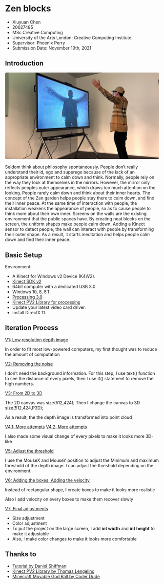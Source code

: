 # Zen blocks

* Xiuyuan Chen
* 20027485 
* MSc Creative Computing 
* University of the Arts London: Creative Computing Institute 
* Supervisor: Phoenix Perry 
* Submission Date: November 19th, 2021

## Introduction
![image](/images/effect.png)

Seldom think about philosophy spontaneously. People don’t really understand their id, ego and superego because of the lack of an appropriate environment to calm down and think. Normally, people rely on the way they look at themselves in the mirrors. However, the mirror only reflects peoples outer appearance, which draws too much attention on the looking. People rarely calm down and think about their inner hearts. The concept of the Zen garden helps people stay there to calm down, and find their inner peace. At the same time of interaction with people, the installation weakens the appearance of people, so as to cause people to think more about their own inner. Screens on the walls are the existing environment that the public spaces have. By creating neat blocks on the screen, the uniform shapes make people calm down. Adding a Kinect sensor to detect people, the wall can interact with people by transforming their outer shape. As a result, it starts meditation and helps people calm down and find their inner peace.

## Basic Setup
Environment:

* A Kinect for Windows v2 Device (K4W2).
* [Kinect SDK v2](https://www.microsoft.com/en-us/surface?icid=mscom_marcom_dlc)
* 64bit computer with a dedicated USB 3.0.
* Windows 10, 8, 8.1
* [Processing 3.0](https://processing.org/)
* [Kinect PV2 Library for processing](https://github.com/ThomasLengeling/KinectPV2)
* Update your latest video card driver.
* Install DirectX 11.

## Iteration Process

[V1: Low resolution depth image](Iterations/CXYPC/CXYPC.pde)

In order to fit most low-powered computers, my first thought was to reduce the amount of computation

[V2: Removing the noise](Iterations/CXYPC2_1/CXYPC2_1.pde)

I don’t need the background information. For this step, I use text() function to see the distance of every pixels, then I use if() statement to remove the high numbers.

[V3: From 2D to 3D](Iterations/CXYPC2_2/CXYPC2_2.pde)

The 2D canvas was size(512,424); Then I change the canvas to 3D size(512,424,P3D);

As a result, the the depth image is transformed into point cloud

[V4.1: More attempts](Iterations/CXYPC2_3/CXYPC2_3.pde)
[V4.2: More attempts](Iterations/CXYPC3/CXYPC3.pde)

I also made some visual change of every pixels to make it looks more 3D-like

[V5: Adjust the threshold](Iterations/CXYPC5/CXYPC5.pde)

I use the MouseX and MouseY position to adjust the Minimum and maximum threshold of the depth image. I can adjust the threshold depending on the environment.

[V6: Adding the boxes, Adding the velocity](Iterations/CXYShufu/CXYShufu.pde)

Instead of rectangular shape, I create boxes to make it looks more realistic

Also I add velocity on every boxes to make them recover slowly

[V7: Final adjustments](Iterations/CXYFinalOffice2/CXYFinalOffice2.pde)

* Size adjustment
* Color adjustment
* To put the project on the large screen, I add **int width** and **int height** to make it adjustable
* Also, I make color changes to make it looks more comfortable

## Thanks to

* [Tutorial by Daniel Shiffman](https://shiffman.net/p5/kinect/)
* [Kinect PV2 Library by Thomas Lengeling](https://github.com/ThomasLengeling/KinectPV2)
* [Minecraft Movable God Ball by Coder Dude](https://openprocessing.org/sketch/534588)
